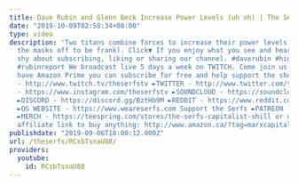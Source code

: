 ```yaml
---
title: Dave Rubin and Glenn Beck Increase Power Levels (uh oh) | The Serfs
date: "2019-10-09T02:58:34+08:00"
type: video
description: 'Two titans combine forces to increase their power levels (or just take
  the masks off to be frank). Click▼ If you enjoy what you see and hear don''t feel
  shy about subscribing, liking or sharing our channel. #daverubin #highlevelideas
  #rubinreport We broadcast live 5 days a week on TWITCH. Come join us and if you
  have Amazon Prime you can subscribe for free and help support the show. ►TWITCH
  - http://www.twitch.tv/theserfstv ►TWITTER - http://www.twitter.com/theserfstv ►INSTAGRAM
  - https://www.instagram.com/theserfstv ►SOUNDCLOUD - https://soundcloud.com/theserfstv
  ►DISCORD - https://discord.gg/BztHb9M ►REDDIT - https://www.reddit.com/r/theserfstv
  ►OG WEBSITE - https://www.weareserfs.com Support the Serfs ►PATREON - http://www.patreon.com/theserfs
  ►MERCH - https://teespring.com/stores/the-serfs-capitalist-shill or use The Serfs
  affiliate link to buy anything: http://www.amazon.ca/?tag=marxcapital-20'
publishdate: "2019-09-06T18:00:12.000Z"
url: /theserfs/RCsbTsnaU88/
providers:
  youtube:
    id: RCsbTsnaU88
---
```

